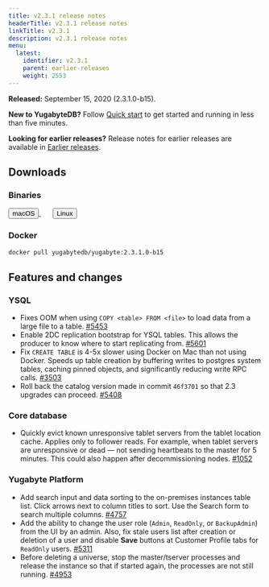 ```yaml
---
title: v2.3.1 release notes
headerTitle: v2.3.1 release notes
linkTitle: v2.3.1
description: v2.3.1 release notes
menu:
  latest:
    identifier: v2.3.1
    parent: earlier-releases
    weight: 2553
---
```


**Released:** September 15, 2020 (2.3.1.0-b15).

**New to YugabyteDB?** Follow [Quick start](../../../quick-start/) to get started and running in less than five minutes.

**Looking for earlier releases?** Release notes for earlier releases are available in [Earlier releases](../../earlier-releases/). 

## Downloads

### Binaries

<a class="download-binary-link" href="https://downloads.yugabyte.com/yugabyte-2.3.1.0-darwin.tar.gz">
  <button>
    <i class="fab fa-apple"></i><span class="download-text">macOS</span>
  </button>
</a>
&nbsp; &nbsp; &nbsp;
<a class="download-binary-link" href="https://downloads.yugabyte.com/yugabyte-2.3.1.0-linux.tar.gz">
  <button>
    <i class="fab fa-linux"></i><span class="download-text">Linux</span>
  </button>
</a>
<br />

### Docker

```sh
docker pull yugabytedb/yugabyte:2.3.1.0-b15
```

## Features and changes

### YSQL

- Fixes OOM when using `COPY <table> FROM <file>` to load data from a large file to a table. [#5453](https://github.com/yugabyte/yugabyte-db/issues/5453)
- Enable 2DC replication bootstrap for YSQL tables. This allows the producer to know where to start replicating from. [#5601](https://github.com/yugabyte/yugabyte-db/issues/5601)
- Fix `CREATE TABLE` is 4-5x slower using Docker on Mac than not using Docker. Speeds up table creation by buffering writes to postgres system tables, caching pinned objects, and significantly reducing write RPC calls. [#3503](https://github.com/yugabyte/yugabyte-db/issues/3503)
- Roll back the catalog version made in commit `46f3701` so that 2.3 upgrades can proceed. [#5408](ttps://github.com/yugabyte/yugabyte-db/issues/5408)

### Core database

- Quickly evict known unresponsive tablet servers from the tablet location cache. Applies only to follower reads. For example, when tablet servers are unresponsive or dead — not sending heartbeats to the master for 5 minutes. This could also happen after decommissioning nodes. [#1052](https://github.com/yugabyte/yugabyte-db/issues/1052)

### Yugabyte Platform

- Add search input and data sorting to the on-premises instances table list. Click arrows next to column titles to sort. Use the Search form to search multiple columns. [#4757](https://github.com/yugabyte/yugabyte-db/issues/4757)
- Add the ability to change the user role (`Admin`, `ReadOnly`, or `BackupAdmin`) from the UI by an admin. Also, fix stale users list after creation or deletion of a user and disable **Save** buttons at Customer Profile tabs for `ReadOnly` users. [#5311](https://github.com/yugabyte/yugabyte-db/issues/5311)
- Before deleting a universe, stop the master/tserver processes and release the instance so that if started again, the processes are not still running. [#4953](https://github.com/yugabyte/yugabyte-db/issues/4953)
